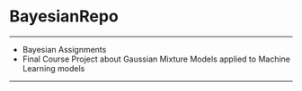 # BayesianRepo
---
* Bayesian Assignments
* Final Course Project about Gaussian Mixture Models applied to Machine Learning models

---
